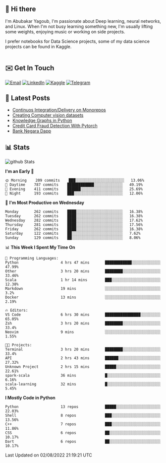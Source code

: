 ## 👋 Hi there

I'm Abubakar Yagoub, I'm passionate about Deep learning, neural networks, and
Linux. When I'm not busy learning something new, I'm usually lifting some
weights, enjoying music or working on side projects.

I prefer notebooks for Data Science projects, some of my data science projects
can be found in Kaggle. <br> <br>

## ✉️ Get In Touch

[![Email](https://img.shields.io/badge/Email-f1f1f1?style=for-the-badge&logo=gmail&logoColor=0f111a)](mailto:hi@blacksuan19.dev)
[![LinkedIn](https://img.shields.io/badge/LinkedIn-0077B5?style=for-the-badge&logo=linkedin&logoColor=white)](https://www.linkedin.com/in/blacksuan19/)
[![Kaggle](https://img.shields.io/badge/Kaggle-5acfff?style=for-the-badge&logo=kaggle&logoColor=white)](http://kaggle.com/abubakaryagob/)
[![Telegram](https://img.shields.io/badge/Telegram-2CA5E0?style=for-the-badge&logo=telegram&logoColor=white)](https://t.me/blacksuan19)

## 📩 Latest Posts

<!-- BLOG-POST-LIST:START -->
- [Continuos Integration/Delivery on Monorepos](http://blacksuan19.dev/blog/github-actions-monorepos/)
- [Creating Computer vision datasets](http://blacksuan19.dev/blog/creating-datasets/)
- [Knowledge Graphs in Python](http://blacksuan19.dev/projects/Knowledge_Graphs/)
- [Credit Card Fraud Detection With Pytorch](http://blacksuan19.dev/projects/credit-card-fraud-detection-with-pytorch/)
- [Bank Negara Dapp](http://blacksuan19.dev/projects/bank-negara/)
<!-- BLOG-POST-LIST:END -->

## 📊 Stats

![github Stats](https://github-readme-stats.vercel.app/api?username=blacksuan19&theme=github_dark&show_icons=true&count_private=true&custom_title=Github%20Stats&hide_border=true)

<!--START_SECTION:waka-->
**I'm an Early 🐤** 

```text
🌞 Morning    209 commits    ███░░░░░░░░░░░░░░░░░░░░░░   13.06% 
🌆 Daytime    787 commits    ████████████░░░░░░░░░░░░░   49.19% 
🌃 Evening    411 commits    ██████░░░░░░░░░░░░░░░░░░░   25.69% 
🌙 Night      193 commits    ███░░░░░░░░░░░░░░░░░░░░░░   12.06%

```
📅 **I'm Most Productive on Wednesday** 

```text
Monday       262 commits    ████░░░░░░░░░░░░░░░░░░░░░   16.38% 
Tuesday      262 commits    ████░░░░░░░░░░░░░░░░░░░░░   16.38% 
Wednesday    282 commits    ████░░░░░░░░░░░░░░░░░░░░░   17.62% 
Thursday     281 commits    ████░░░░░░░░░░░░░░░░░░░░░   17.56% 
Friday       262 commits    ████░░░░░░░░░░░░░░░░░░░░░   16.38% 
Saturday     122 commits    ██░░░░░░░░░░░░░░░░░░░░░░░   7.62% 
Sunday       129 commits    ██░░░░░░░░░░░░░░░░░░░░░░░   8.06%

```


📊 **This Week I Spent My Time On** 

```text
💬 Programming Languages: 
Python                   4 hrs 47 mins       ████████████░░░░░░░░░░░░░   47.99% 
Other                    3 hrs 20 mins       ████████░░░░░░░░░░░░░░░░░   33.46% 
Scala                    1 hr 14 mins        ███░░░░░░░░░░░░░░░░░░░░░░   12.38% 
Markdown                 19 mins             ░░░░░░░░░░░░░░░░░░░░░░░░░   3.2% 
Docker                   13 mins             ░░░░░░░░░░░░░░░░░░░░░░░░░   2.19%

🔥 Editors: 
VS Code                  6 hrs 30 mins       ████████████████░░░░░░░░░   65.05% 
Zsh                      3 hrs 20 mins       ████████░░░░░░░░░░░░░░░░░   33.4% 
Neovim                   9 mins              ░░░░░░░░░░░░░░░░░░░░░░░░░   1.55%

🐱‍💻 Projects: 
Terminal                 3 hrs 20 mins       ████████░░░░░░░░░░░░░░░░░   33.4% 
API                      2 hrs 43 mins       ██████░░░░░░░░░░░░░░░░░░░   27.32% 
Unknown Project          2 hrs 15 mins       █████░░░░░░░░░░░░░░░░░░░░   22.61% 
spark-scala              36 mins             █░░░░░░░░░░░░░░░░░░░░░░░░   6.16% 
scala-learning           32 mins             █░░░░░░░░░░░░░░░░░░░░░░░░   5.45%

```

**I Mostly Code in Python** 

```text
Python                   13 repos            █████░░░░░░░░░░░░░░░░░░░░   22.03% 
Shell                    8 repos             ███░░░░░░░░░░░░░░░░░░░░░░   13.56% 
C++                      7 repos             ███░░░░░░░░░░░░░░░░░░░░░░   11.86% 
CSS                      6 repos             ██░░░░░░░░░░░░░░░░░░░░░░░   10.17% 
Dart                     6 repos             ██░░░░░░░░░░░░░░░░░░░░░░░   10.17%

```



 Last Updated on 02/08/2022 21:19:21 UTC
<!--END_SECTION:waka-->
